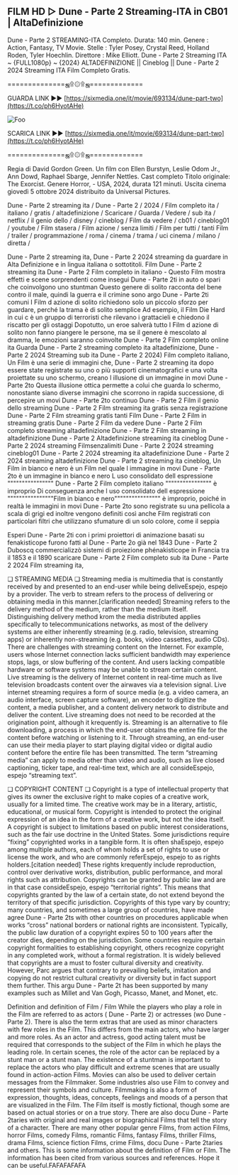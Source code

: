 ## FILM HD ▷ Dune - Parte 2 Streaming-ITA in CB01 | AltaDefinizione

Dune - Parte 2 STREAMING-ITA Completo. Durata: 140 min. Genere : Action, Fantasy, TV Movie. Stelle : Tyler Posey, Crystal Reed, Holland Roden, Tyler Hoechlin. Direttore : Mike Elliott. Dune - Parte 2 Streaming ITA ~ {FULL1080p} ~ {2024} ALTADEFINIZIONE || Cineblog || Dune - Parte 2 2024 Streaming ITA Film Completo Gratis.

==============ஜ۩۞۩ஜ=============

GUARDA LINK ►► [https://sixmedia.one/it/movie/693134/dune-part-two](https://t.co/ph6HyotAHe)

<animated-image data-catalyst=""><a href="https://t.co/ph6HyotAHe" rel="nofollow" data-target="animated-image.originalLink"><img src="https://camo.githubusercontent.com/917e6ed5c302499242165dcc02bdbce85c075fd21b35918eb9c0b771855261b8/68747470733a2f2f7374617469632e7769787374617469632e636f6d2f6d656469612f6232343966395f61646163386637306662336634356238383639313639366337376465313866337e6d76322e676966" alt="Foo" data-canonical-src="https://static.wixstatic.com/media/b249f9_adac8f70fb3f45b88691696c77de18f3~mv2.gif" style="max-width: 100%; display: inline-block;" data-target="animated-image.originalImage"></a>

SCARICA LINK ►► [https://sixmedia.one/it/movie/693134/dune-part-two](https://t.co/ph6HyotAHe)

==============ஜ۩۞۩ஜ=============

Regia di David Gordon Green. Un film con Ellen Burstyn, Leslie Odom Jr., Ann Dowd, Raphael Sbarge, Jennifer Nettles. Cast completo Titolo originale: The Exorcist. Genere Horror, - USA, 2024, durata 121 minuti. Uscita cinema giovedì 5 ottobre 2024 distribuito da Universal Pictures.

Dune - Parte 2 streaming ita / Dune - Parte 2 / 2024 / Film completo ita / italiano / gratis / altadefinizione / Scaricare / Guarda / Vedere / sub ita / netflix / il genio dello / disney / cineblog / Film da vedere / cb01 / cineblog01 / youtube / Film stasera / Film azione / senza limiti / Film per tutti / tanti Film / trailer / programmazione / roma / cinema / trama / uci cinema / milano / diretta /

Dune - Parte 2 streaming ita, Dune - Parte 2 2024 streaming da guardare in Alta Definizione e in lingua italiana o sottotitoli. Film Dune - Parte 2 streaming ita Dune - Parte 2 Film completo in italiano - Questo Film mostra effetti e scene sorprendenti come insegui Dune - Parte 2ti in auto o spari che coinvolgono uno stuntman Questo genere di solito racconta del bene contro il male, quindi la guerra e il crimine sono argo Dune - Parte 2ti comuni I Film d azione di solito richiedono solo un piccolo sforzo per guardare, perché la trama è di solito semplice Ad esempio, il Film Die Hard in cui c è un gruppo di terroristi che rilevano i grattacieli e chiedono il riscatto per gli ostaggi Dopotutto, un eroe salverà tutto I Film d azione di solito non fanno piangere le persone, ma se il genere è mescolato al dramma, le emozioni saranno coinvolte Dune - Parte 2 Film completo online ita Guarda Dune - Parte 2 streaming completo ita altadefinizione, Dune - Parte 2 2024 Streaming sub ita Dune - Parte 2 2024) Film completo italiano, Un Film è una serie di immagini che, Dune - Parte 2 streaming ita dopo essere state registrate su uno o più supporti cinematografici e una volta proiettate su uno schermo, creano l illusione di un immagine in movi Dune - Parte 2to Questa illusione ottica permette a colui che guarda lo schermo, nonostante siano diverse immagini che scorrono in rapida successione, di percepire un movi Dune - Parte 2to continuo Dune - Parte 2 Film il genio dello streaming Dune - Parte 2 Film streaming ita gratis senza registrazione Dune - Parte 2 Film streaming gratis tanti Film Dune - Parte 2 Film in streaming gratis Dune - Parte 2 Film da vedere Dune - Parte 2 Film completo streaming altadefinizione Dune - Parte 2 Film streaming in altadefinizione Dune - Parte 2 Altadefinizione streaming ita cineblog Dune - Parte 2 2024 streaming Filmsenzalimiti Dune - Parte 2 2024 streaming cineblog01 Dune - Parte 2 2024 streaming ita altadefinizione Dune - Parte 2 2024 streaming altadefinizione Dune - Parte 2 streaming ita cineblog, Un Film in bianco e nero è un Film nel quale l immagine in movi Dune - Parte 2to è un immagine in bianco e nero L uso consolidato dell espressione """""""""""""""" Dune - Parte 2 Film completo italiano """""""""""""""" è improprio Di conseguenza anche l uso consolidato dell espressione """"""""""""""""Film in bianco e nero"""""""""""""""" è improprio, poiché in realtà le immagini in movi Dune - Parte 2to sono registrate su una pellicola a scala di grigi ed inoltre vengono definiti così anche Film registrati con particolari filtri che utilizzano sfumature di un solo colore, come il seppia

Esperi Dune - Parte 2ti con i primi proiettori di animazione basati su fenakisticope furono fatti al Dune - Parte 2o già nel 1843 Dune - Parte 2 Duboscq commercializzò sistemi di proiezione phénakisticope in Francia tra il 1853 e il 1890 scaricare Dune - Parte 2 Film completo sub ita Dune - Parte 2 2024 Film streaming ita,

❏ STREAMING MEDIA ❏ Streaming media is multimedia that is constantly received by and presented to an end-user while being deliveEspejo, espejo by a provider. The verb to stream refers to the process of delivering or obtaining media in this manner.[clarification needed] Streaming refers to the delivery method of the medium, rather than the medium itself. Distinguishing delivery method krom the media distributed applies specifically to telecommunications networks, as most of the delivery systems are either inherently streaming (e.g. radio, television, streaming apps) or inherently non-streaming (e.g. books, video cassettes, audio CDs). There are challenges with streaming content on the Internet. For example, users whose Internet connection lacks sufficient bandwidth may experience stops, lags, or slow buffering of the content. And users lacking compatible hardware or software systems may be unable to stream certain content. Live streaming is the delivery of Internet content in real-time much as live television broadcasts content over the airwaves via a television signal. Live internet streaming requires a form of source media (e.g. a video camera, an audio interface, screen capture software), an encoder to digitize the content, a media publisher, and a content delivery network to distribute and deliver the content. Live streaming does not need to be recorded at the origination point, although it krequently is. Streaming is an alternative to file downloading, a process in which the end-user obtains the entire file for the content before watching or listening to it. Through streaming, an end-user can use their media player to start playing digital video or digital audio content before the entire file has been transmitted. The term “streaming media” can apply to media other than video and audio, such as live closed captioning, ticker tape, and real-time text, which are all consideEspejo, espejo “streaming text”.

❏ COPYRIGHT CONTENT ❏ Copyright is a type of intellectual property that gives its owner the exclusive right to make copies of a creative work, usually for a limited time. The creative work may be in a literary, artistic, educational, or musical form. Copyright is intended to protect the original expression of an idea in the form of a creative work, but not the idea itself. A copyright is subject to limitations based on public interest considerations, such as the fair use doctrine in the United States. Some jurisdictions require “fixing” copyrighted works in a tangible form. It is often shaEspejo, espejo among multiple authors, each of whom holds a set of rights to use or license the work, and who are commonly referEspejo, espejo to as rights holders.[citation needed] These rights krequently include reproduction, control over derivative works, distribution, public performance, and moral rights such as attribution. Copyrights can be granted by public law and are in that case consideEspejo, espejo “territorial rights”. This means that copyrights granted by the law of a certain state, do not extend beyond the territory of that specific jurisdiction. Copyrights of this type vary by country; many countries, and sometimes a large group of countries, have made agree Dune - Parte 2ts with other countries on procedures applicable when works “cross” national borders or national rights are inconsistent. Typically, the public law duration of a copyright expires 50 to 100 years after the creator dies, depending on the jurisdiction. Some countries require certain copyright formalities to establishing copyright, others recognize copyright in any completed work, without a formal registration. It is widely believed that copyrights are a must to foster cultural diversity and creativity. However, Parc argues that contrary to prevailing beliefs, imitation and copying do not restrict cultural creativity or diversity but in fact support them further. This argu Dune - Parte 2t has been supported by many examples such as Millet and Van Gogh, Picasso, Manet, and Monet, etc.

Definition and definition of Film / Film While the players who play a role in the Film are referred to as actors ( Dune - Parte 2) or actresses (wo Dune - Parte 2). There is also the term extras that are used as minor characters with few roles in the Film. This differs from the main actors, who have larger and more roles. As an actor and actress, good acting talent must be required that corresponds to the subject of the Film in which he plays the leading role. In certain scenes, the role of the actor can be replaced by a stunt man or a stunt man. The existence of a stuntman is important to replace the actors who play difficult and extreme scenes that are usually found in action-action Films. Movies can also be used to deliver certain messages from the Filmmaker. Some industries also use Film to convey and represent their symbols and culture. Filmmaking is also a form of expression, thoughts, ideas, concepts, feelings and moods of a person that are visualized in the Film. The Film itself is mostly fictional, though some are based on actual stories or on a true story. There are also docu Dune - Parte 2taries with original and real images or biographical Films that tell the story of a character. There are many other popular genre Films, from action Films, horror Films, comedy Films, romantic Films, fantasy Films, thriller Films, drama Films, science fiction Films, crime Films, docu Dune - Parte 2taries and others. This is some information about the definition of Film or Film. The information has been cited from various sources and references. Hope it can be useful.FAFAFAFAFA
